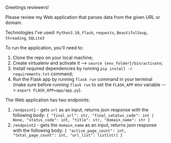 Greetings reviewers!

Please review my Web application that parses data from the given URL or domain.

Technologies I've used:
`Python3.10`, `Flask`, `requests`, `BeautifulSoup`, `threading`, `SQLite3`

To run the application, you'll need to:

1. Clone the repo on your local machine;
2. Create virtualenv and activate it --> `source {env_folder}/bin/activate`;
3. Install required dependencies by running `pip install -r requirements.txt` command;
4. Run the Flask app by running `flask run` command in your terminal (make sure before running `flask run` to set
   the `FLASK_APP` env variable --> `export FLASK_APP=app/app.py`).

The Web application has two endpoints:

1. `/endpoint1` - gets `url` as an input, returns json response with the following body:
   `{
   "final_url": str,
   "final_satatus_code": int | None,
   "status_code": int,
   "title": str,
   "domain_name": str
   }`
2. `/endpoint2` - gets the `domain_name` as an input, returns json response with the following body:
   `{
   "active_page_count": int,
   "total_page_count": int,
   "url_list": list[str]
   }`
